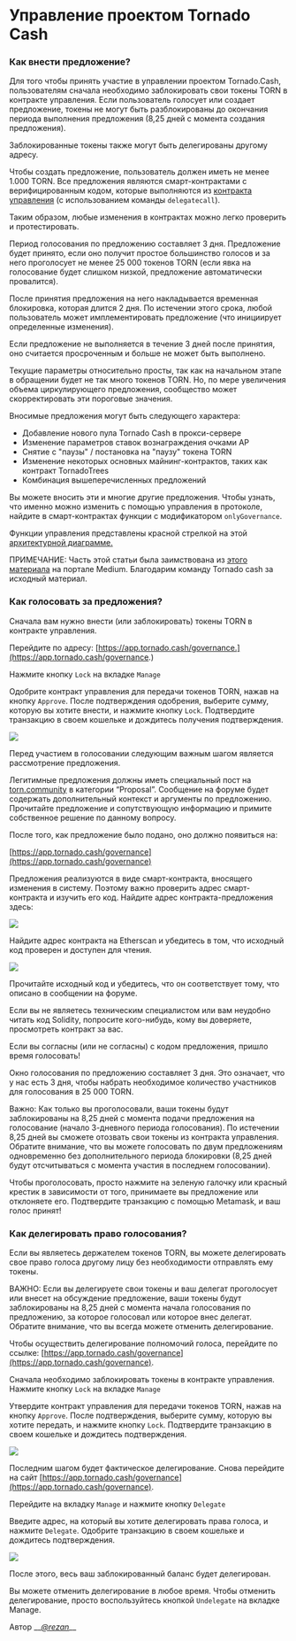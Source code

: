 # Управление проектом Tornado Cash

### Как внести предложение?

Для того чтобы принять участие в управлении проектом Tornado.Cash, пользователям сначала необходимо заблокировать свои токены TORN в контракте управления. Если пользователь голосует или создает предложение, токены не могут быть разблокированы до окончания периода выполнения предложения \(8,25 дней с момента создания предложения\).

Заблокированные токены также могут быть делегированы другому адресу.

Чтобы создать предложение, пользователь должен иметь не менее 1.000 TORN. Все предложения являются смарт-контрактами с верифицированным кодом, которые выполняются из [контракта управления](https://etherscan.io/address/0x5efda50f22d34F262c29268506C5Fa42cB56A1Ce) \(с использованием команды `delegatecall`\).

Таким образом, любые изменения в контрактах можно легко проверить и протестировать.

Период голосования по предложению составляет 3 дня. Предложение будет принято, если оно получит простое большинство голосов и за него проголосует не менее 25 000 токенов TORN \(если явка на голосование будет слишком низкой, предложение автоматически провалится\).

После принятия предложения на него накладывается временная блокировка, которая длится 2 дня. По истечении этого срока, любой пользователь может имплементировать предложение \(что инициирует определенные изменения\).

Если предложение не выполняется в течение 3 дней после принятия, оно считается просроченным и больше не может быть выполнено.

Текущие параметры относительно просты, так как на начальном этапе в обращении будет не так много токенов TORN. Но, по мере увеличения объема циркулирующего предложения, сообщество может скорректировать эти пороговые значения.

Вносимые предложения могут быть следующего характера:

* Добавление нового пула Tornado Cash в прокси-сервере
* Изменение параметров ставок вознаграждения очками AP
* Снятие с "паузы" / постановка на "паузу" токена TORN
* Изменение некоторых основных майнинг-контрактов, таких как контракт TornadoTrees
* Комбинация вышеперечисленных предложений

Вы можете вносить эти и многие другие предложения. Чтобы узнать, что именно можно изменить с помощью управления в протоколе, найдите в смарт-контрактах функции с модификатором `onlyGovernance`.

Функции управления представлены красной стрелкой на этой [архитектурной диаграмме.](https://viewer.diagrams.net/?highlight=0000ff&edit=_blank&layers=1&nav=1&title=tornado-cash-contract-overview.drawio#Uhttps%3A%2F%2Fraw.githubusercontent.com%2FRezan-vm%2Ftornado-cash-edu%2Fmain%2Ftornado-cash-contract-overview.drawio)

ПРИМЕЧАНИЕ: Часть этой статьи была заимствована из [этого материала](https://tornado-cash.medium.com/tornado-cash-governance-proposal-a55c5c7d0703) на портале Medium. Благодарим команду Tornado cash за исходный материал.

### Как голосовать за предложения?

Сначала вам нужно внести \(или заблокировать\) токены TORN в контракте управления.

Перейдите по адресу: [https://app.tornado.cash/governance.](https://app.tornado.cash/governance.)

Нажмите кнопку `Lock` на вкладке `Manage`

Одобрите контракт управления для передачи токенов TORN, нажав на кнопку `Approve`. После подтверждения одобрения, выберите сумму, которую вы хотите внести, и нажмите кнопку `Lock`. Подтвердите транзакцию в своем кошельке и дождитесь получения подтверждения.

![](.gitbook/assets/c05e5a1813edad280544b627b24002dc8d5adcf2.png)

Перед участием в голосовании следующим важным шагом является рассмотрение предложения.

Легитимные предложения должны иметь специальный пост на [torn.community](https://torn.community/) в категории “Proposal”. Сообщение на форуме будет содержать дополнительный контекст и аргументы по предложению. Прочитайте предложение и сопутствующую информацию и примите собственное решение по данному вопросу.

После того, как предложение было подано, оно должно появиться на:

[https://app.tornado.cash/governance](https://app.tornado.cash/governance) 

Предложения реализуются в виде смарт-контракта, вносящего изменения в систему. Поэтому важно проверить адрес смарт-контракта и изучить его код. Найдите адрес контракта-предложения здесь:

![](.gitbook/assets/181d612b6c57964bab59c8e5b766f5247211083d.png)

Найдите адрес контракта на Etherscan и убедитесь в том, что исходный код проверен и доступен для чтения.

![](.gitbook/assets/d2d37d169a94f09156e76fa522b7974cb7c9ac3f.png)

Прочитайте исходный код и убедитесь, что он соответствует тому, что описано в сообщении на форуме.

Если вы не являетесь техническим специалистом или вам неудобно читать код Solidity, попросите кого-нибудь, кому вы доверяете, просмотреть контракт за вас.

Если вы согласны \(или не согласны\) с кодом предложения, пришло время голосовать!

Окно голосования по предложению составляет 3 дня. Это означает, что у нас есть 3 дня, чтобы набрать необходимое количество участников для голосования в 25 000 TORN.

Важно: Как только вы проголосовали, ваши токены будут заблокированы на 8,25 дней с момента подачи предложения на голосование \(начало 3-дневного периода голосования\). По истечении 8,25 дней вы сможете отозвать свои токены из контракта управления. Обратите внимание, что вы можете голосовать по двум предложениям одновременно без дополнительного периода блокировки \(8,25 дней будут отсчитываться с момента участия в последнем голосовании\).

Чтобы проголосовать, просто нажмите на зеленую галочку или красный крестик в зависимости от того, принимаете вы предложение или отклоняете его. Подтвердите транзакцию с помощью Metamask, и ваш голос принят!

### Как делегировать право голосования?

Если вы являетесь держателем токенов TORN, вы можете делегировать свое право голоса другому лицу без необходимости отправлять ему токены.

ВАЖНО: Если вы делегируете свои токены и ваш делегат проголосует или внесет на обсуждение предложение, ваши токены будут заблокированы на 8,25 дней с момента начала голосования по предложению, за которое голосовал или которое внес делегат. Обратите внимание, что вы всегда можете отменить делегирование.

Чтобы осуществить делегирование полномочий голоса, перейдите по ссылке: [https://app.tornado.cash/governance](https://app.tornado.cash/governance). 

Сначала необходимо заблокировать токены в контракте управления. Нажмите кнопку `Lock` на вкладке `Manage`

Утвердите контракт управления для передачи токенов TORN, нажав на кнопку `Approve`. После подтверждения, выберите сумму, которую вы хотите передать, и нажмите кнопку `Lock`. Подтвердите транзакцию в своем кошельке и дождитесь подтверждения.

![](.gitbook/assets/c05e5a1813edad280544b627b24002dc8d5adcf2%20%281%29.png)

Последним шагом будет фактическое делегирование. Снова перейдите на сайт [https://app.tornado.cash/governance](https://app.tornado.cash/governance). 

Перейдите на вкладку `Manage` и нажмите кнопку `Delegate` 

Введите адрес, на который вы хотите делегировать права голоса, и нажмите `Delegate`. Одобрите транзакцию в своем кошельке и дождитесь подтверждения.

![](.gitbook/assets/43c05d176d7f75a336af7a865565c9b23786b98c.png)

После этого, весь ваш заблокированный баланс будет делегирован.

Вы можете отменить делегирование в любое время. Чтобы отменить делегирование, просто воспользуйтесь кнопкой `Undelegate` на вкладке Manage.



Автор __[_@rezan_](https://torn.community/u/Rezan/summary)\_\_

